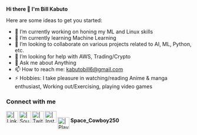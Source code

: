 <b>Hi there 👋 I'm Bill Kabuto</b> 


Here are some ideas to get you started:

- 🔭 I’m currently working on honing my ML and Linux skills
- 🌱 I’m currently learning Machine Learning
- 👯 I’m looking to collaborate on various projects related to AI, ML, Python, etc.
- 🤔 I’m looking for help with AWS, Trading/Crypto
- 💬 Ask me about Anything
- 📫 How to reach me: kabutobill6@gmail.com
- ⚡ Hobbies: I take pleasure in watching/reading Anime & manga enthusiast, Working out/Exercising, playing video games


### Connect with me
[<img align="left" alt=" | LinkedIn" width="32px" src="https://cdn.jsdelivr.net/npm/simple-icons@3.13.0/icons/linkedin.svg" />][linkedin]
[<img align="left" alt=" | SoundCloud" width="32px" src="https://cdn.jsdelivr.net/npm/simple-icons@v3/icons/spotify.svg" />][spotify]
[<img align="left" alt=" | Twitter" width="32px" src="https://cdn.jsdelivr.net/npm/simple-icons@v3/icons/twitter.svg" />][twitter]
[<img align="left" alt=" | Instagram" width="32px" src="https://cdn.jsdelivr.net/npm/simple-icons@v3/icons/instagram.svg" />][instagram]
<br/>
<img align="left" alt=" | Playstation" width="32px" src="https://cdn.jsdelivr.net/npm/simple-icons@v3/icons/playstation.svg" /> <b>Space_Cowboy250</b>
<br/>



[linkedin]: https://www.linkedin.com/in/bill-kabuto-293ba2174/
[twitter]: https://twitter.com/Mutsinzi_k
[spotify]: https://open.spotify.com/user/g4ss6zl0dtnqlvei6x8w9wher
[instagram]: https://www.instagram.com/mutsinzi_k

